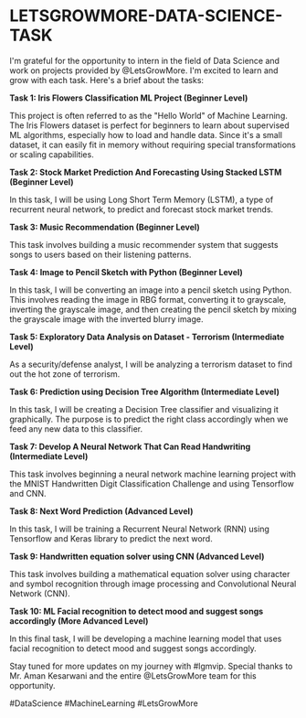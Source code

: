 # LETSGROWMORE-DATA-SCIENCE-TASK
I'm grateful for the opportunity to intern in the field of Data Science and work on projects provided by @LetsGrowMore. I'm excited to learn and grow with each task. Here's a brief about the tasks:

**Task 1: Iris Flowers Classification ML Project (Beginner Level)**

This project is often referred to as the "Hello World" of Machine Learning. The Iris Flowers dataset is perfect for beginners to learn about supervised ML algorithms, especially how to load and handle data. Since it's a small dataset, it can easily fit in memory without requiring special transformations or scaling capabilities.

**Task 2: Stock Market Prediction And Forecasting Using Stacked LSTM (Beginner Level)**

In this task, I will be using Long Short Term Memory (LSTM), a type of recurrent neural network, to predict and forecast stock market trends.

**Task 3: Music Recommendation (Beginner Level)**

This task involves building a music recommender system that suggests songs to users based on their listening patterns.

**Task 4: Image to Pencil Sketch with Python (Beginner Level)**

In this task, I will be converting an image into a pencil sketch using Python. This involves reading the image in RBG format, converting it to grayscale, inverting the grayscale image, and then creating the pencil sketch by mixing the grayscale image with the inverted blurry image.

**Task 5: Exploratory Data Analysis on Dataset - Terrorism (Intermediate Level)**

As a security/defense analyst, I will be analyzing a terrorism dataset to find out the hot zone of terrorism.

**Task 6: Prediction using Decision Tree Algorithm (Intermediate Level)**

In this task, I will be creating a Decision Tree classifier and visualizing it graphically. The purpose is to predict the right class accordingly when we feed any new data to this classifier.

**Task 7: Develop A Neural Network That Can Read Handwriting (Intermediate Level)**

This task involves beginning a neural network machine learning project with the MNIST Handwritten Digit Classification Challenge and using Tensorflow and CNN.

**Task 8: Next Word Prediction (Advanced Level)**

In this task, I will be training a Recurrent Neural Network (RNN) using Tensorflow and Keras library to predict the next word.

**Task 9: Handwritten equation solver using CNN (Advanced Level)**

This task involves building a mathematical equation solver using character and symbol recognition through image processing and Convolutional Neural Network (CNN).

**Task 10: ML Facial recognition to detect mood and suggest songs accordingly (More Advanced Level)**

In this final task, I will be developing a machine learning model that uses facial recognition to detect mood and suggest songs accordingly.

Stay tuned for more updates on my journey with #lgmvip. Special thanks to Mr. Aman Kesarwani and the entire @LetsGrowMore team for this opportunity.

#DataScience #MachineLearning #LetsGrowMore
